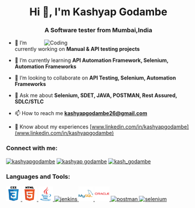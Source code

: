 <h1 align="center">Hi 👋, I'm Kashyap Godambe</h1>
<h3 align="center">A Software tester from Mumbai,India</h3>
<img align="right" alt="Coding" width="400" src="https://verisoft.ai/wp-content/uploads/2022/05/programmer-animation.gif">

- 🔭 I’m currently working on **Manual & API testing projects**

- 🌱 I’m currently learning **API Automation Framework, Selenium, Automation Frameworks**

- 👯 I’m looking to collaborate on **API Testing, Selenium, Automation Frameworks**

- 💬 Ask me about **Selenium, SDET, JAVA, POSTMAN, Rest Assured, SDLC/STLC**

- 📫 How to reach me **kashyapgodambe26@gmail.com**

- 📄 Know about my experiences [www.linkedin.com/in/kashyapgodambe](www.linkedin.com/in/kashyapgodambe)

<h3 align="left">Connect with me:</h3>
<p align="left">
<a href="https://linkedin.com/in/kashyapgodambe" target="blank"><img align="center" src="https://raw.githubusercontent.com/rahuldkjain/github-profile-readme-generator/master/src/images/icons/Social/linked-in-alt.svg" alt="kashyapgodambe" height="30" width="40" /></a>
<a href="https://fb.com/kashyap godambe" target="blank"><img align="center" src="https://raw.githubusercontent.com/rahuldkjain/github-profile-readme-generator/master/src/images/icons/Social/facebook.svg" alt="kashyap godambe" height="30" width="40" /></a>
<a href="https://instagram.com/kash_godambe" target="blank"><img align="center" src="https://raw.githubusercontent.com/rahuldkjain/github-profile-readme-generator/master/src/images/icons/Social/instagram.svg" alt="kash_godambe" height="30" width="40" /></a>
</p>

<h3 align="left">Languages and Tools:</h3>
<p align="left"> <a href="https://www.w3schools.com/css/" target="_blank" rel="noreferrer"> <img src="https://raw.githubusercontent.com/devicons/devicon/master/icons/css3/css3-original-wordmark.svg" alt="css3" width="40" height="40"/> </a> <a href="https://www.w3.org/html/" target="_blank" rel="noreferrer"> <img src="https://raw.githubusercontent.com/devicons/devicon/master/icons/html5/html5-original-wordmark.svg" alt="html5" width="40" height="40"/> </a> <a href="https://www.java.com" target="_blank" rel="noreferrer"> <img src="https://raw.githubusercontent.com/devicons/devicon/master/icons/java/java-original.svg" alt="java" width="40" height="40"/> </a> <a href="https://www.jenkins.io" target="_blank" rel="noreferrer"> <img src="https://www.vectorlogo.zone/logos/jenkins/jenkins-icon.svg" alt="jenkins" width="40" height="40"/> </a> <a href="https://www.mysql.com/" target="_blank" rel="noreferrer"> <img src="https://raw.githubusercontent.com/devicons/devicon/master/icons/mysql/mysql-original-wordmark.svg" alt="mysql" width="40" height="40"/> </a> <a href="https://www.oracle.com/" target="_blank" rel="noreferrer"> <img src="https://raw.githubusercontent.com/devicons/devicon/master/icons/oracle/oracle-original.svg" alt="oracle" width="40" height="40"/> </a> <a href="https://postman.com" target="_blank" rel="noreferrer"> <img src="https://www.vectorlogo.zone/logos/getpostman/getpostman-icon.svg" alt="postman" width="40" height="40"/> </a> <a href="https://www.selenium.dev" target="_blank" rel="noreferrer"> <img src="https://raw.githubusercontent.com/detain/svg-logos/780f25886640cef088af994181646db2f6b1a3f8/svg/selenium-logo.svg" alt="selenium" width="40" height="40"/> </a> </p>
